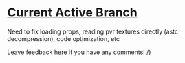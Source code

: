 # [Current Active Branch](https://github.com/g-l-i-t-c-h-o-r-s-e/RKModel.pde/tree/main-ani-sub-vis-audio-modulation)
Need to fix loading props, reading pvr textures directly (astc decompression), code optimization, etc

Leave feedback [here](https://gist.github.com/g-l-i-t-c-h-o-r-s-e/5590148123825db0205a1ff0d0428f0e) if you have any comments! /) <br>
